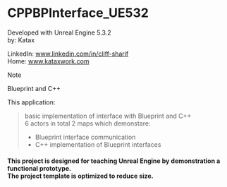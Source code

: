 # CPPBPInterface_UE532
Developed with Unreal Engine 5.3.2  <br> 
by: Katax

LinkedIn: www.linkedin.com/in/cliff-sharif<br> 
Home: www.kataxwork.com<br> 

> [!NOTE]
> Blueprint and C++

This application:

>basic implementation of interface with Blueprint and C++ <br>
>6 actors in total
>2 maps which demonstare: <br>
> - Blueprint interface communication
> - C++ implementation of Blueprint interfaces 

<h4> This project is designed for teaching Unreal Engine by demonstration a functional prototype. <br> The project template is optimized to reduce size.  </h4>


